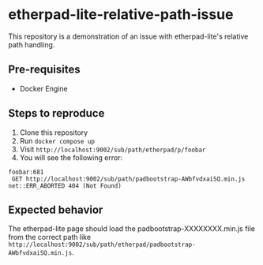 # etherpad-lite-relative-path-issue

This repository is a demonstration of an issue with etherpad-lite's relative path handling.

## Pre-requisites

- Docker Engine

## Steps to reproduce

1. Clone this repository
2. Run `docker compose up`
3. Visit `http://localhost:9002/sub/path/etherpad/p/foobar`
4. You will see the following error:

```
foobar:681
 GET http://localhost:9002/sub/path/padbootstrap-AWbfvdxaiSQ.min.js net::ERR_ABORTED 404 (Not Found)
```

## Expected behavior

The etherpad-lite page should load the padbootstrap-XXXXXXXX.min.js file from the correct path like `http://localhost:9002/sub/path/etherpad/padbootstrap-AWbfvdxaiSQ.min.js`.
